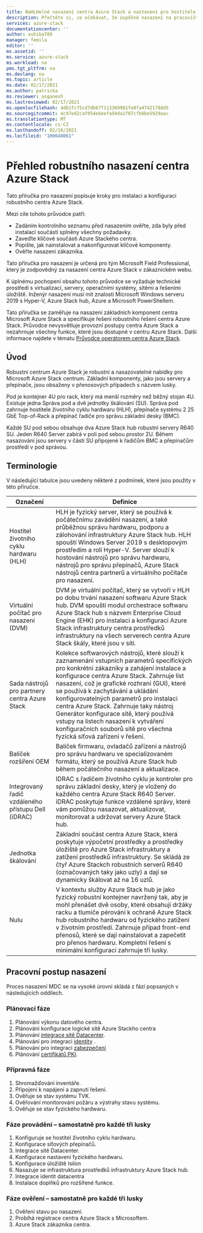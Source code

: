 ```yaml
---
title: NaHLHelné nasazení centra Azure Stack a nastavení pro hostitele životního cyklu Azure Stack centra hardwaru () management server | Microsoft Docs
description: Přečtěte si, co očekávat, že úspěšné nasazení na pracovišti centra Azure Stack je robustní, od plánování po nasazení.
services: azure-stack
documentationcenter: ''
author: ashika789
manager: femila
editor: ''
ms.assetid: ''
ms.service: azure-stack
ms.workload: na
pms.tgt_pltfrm: na
ms.devlang: na
ms.topic: article
ms.date: 02/17/2021
ms.author: patricka
ms.reviewer: asganesh
ms.lastreviewed: 02/17/2021
ms.openlocfilehash: 4d61fc75cd7db67f113369981fe0fa4742178dd5
ms.sourcegitcommit: 4c97ed2caf054ebeefa94da1f07cfb6be5929aac
ms.translationtype: MT
ms.contentlocale: cs-CZ
ms.lasthandoff: 02/18/2021
ms.locfileid: "100648061"
---
```

# <a name="azure-stack-hub-ruggedized-deployment-overview"></a>Přehled robustního nasazení centra Azure Stack

Tato příručka pro nasazení popisuje kroky pro instalaci a konfiguraci robustního centra Azure Stack. 

Mezi cíle tohoto průvodce patří:

- Zadáním kontrolního seznamu před nasazením ověřte, zda byly před instalací součástí splněny všechny požadavky.
- Zaveďte klíčové součásti Azure Stackého centra.
- Popište, jak nainstalovat a nakonfigurovat klíčové komponenty.
- Ověřte nasazení zákazníka.

Tato příručka pro nasazení je určená pro tým Microsoft Field Professional, který je zodpovědný za nasazení centra Azure Stack v zákaznickém webu.

K úplnému pochopení obsahu tohoto průvodce se vyžaduje technické prostředí s virtualizací, servery, operačními systémy, sítěmi a řešeními úložiště. Inženýr nasazení musí mít znalosti Microsoft Windows serveru 2019 s Hyper-V, Azure Stack hub, Azure a Microsoft PowerShellem.

Tato příručka se zaměřuje na nasazení základních komponent centra Microsoft Azure Stack a specifikuje řešení robustního řešení centra Azure Stack. Průvodce nevysvětluje provozní postupy centra Azure Stack a nezahrnuje všechny funkce, které jsou dostupné v centru Azure Stack. Další informace najdete v tématu [Průvodce operátorem centra Azure Stack](../operator/index.yml).

## <a name="introduction"></a>Úvod

Robustní centrum Azure Stack je robustní a nasazovatelné nabídky pro Microsoft Azure Stack centrum. Základní komponenty, jako jsou servery a přepínače, jsou obsaženy v přenosových případech s názvem lusky.

Pod je kontejner 4U pro rack, který má menší rozměry než běžný stojan 4U. Existuje jedna Správa pod a dvě jednotky škálování (SU). Správa pod zahrnuje hostitele životního cyklu hardwaru (HLH), přepínače systému 2 25 GbE Top-of-Rack a přepínač řadiče pro správu základní desky (BMC).

Každé SU pod sebou obsahuje dva Azure Stack hub robustní servery R640 SU. Jeden R640 Server zabírá v poli pod sebou prostor 2U. Během nasazování jsou servery v části SU připojené k řadičům BMC a přepínačům prostředí v pod správou.

## <a name="terminology"></a>Terminologie

V následující tabulce jsou uvedeny některé z podmínek, které jsou použity v této příručce.

|Označení   | Definice |
|-------|------------|
|Hostitel životního cyklu hardwaru (HLH)| HLH je fyzický server, který se používá k počátečnímu zavádění nasazení, a také průběžnou správu hardwaru, podporu a zálohování infrastruktury Azure Stack hub. HLH spouští Windows Server 2019 s desktopovým prostředím a rolí Hyper-V. Server slouží k hostování nástrojů pro správu hardwaru, nástrojů pro správu přepínačů, Azure Stack nástrojů centra partnerů a virtuálního počítače pro nasazení. |
|Virtuální počítač pro nasazení (DVM)|  DVM je virtuální počítač, který se vytvoří v HLH po dobu trvání nasazení softwaru Azure Stack hub. DVM spouští modul orchestrace softwaru Azure Stack hub s názvem Enterprise Cloud Engine (EHK) pro instalaci a konfiguraci Azure Stack infrastruktury centra prostředků infrastruktury na všech serverech centra Azure Stack škály, které jsou v síti.|
|Sada nástrojů pro partnery centra Azure Stack|   Kolekce softwarových nástrojů, které slouží k zaznamenání vstupních parametrů specifických pro konkrétní zákazníky a zahájení instalace a konfigurace centra Azure Stack. Zahrnuje list nasazení, což je grafické rozhraní (GUI), které se používá k zachytávání a ukládání konfigurovatelných parametrů pro instalaci centra Azure Stack. Zahrnuje taky nástroj Generátor konfigurace sítě, který používá vstupy na listech nasazení k vytváření konfiguračních souborů sítě pro všechna fyzická síťová zařízení v řešení.|
|Balíček rozšíření OEM  |Balíček firmwaru, ovladačů zařízení a nástrojů pro správu hardwaru ve specializovaném formátu, který se používá Azure Stack hub během počátečního nasazení a aktualizace.|
|Integrovaný řadič vzdáleného přístupu Dell (iDRAC)|  IDRAC s řadičem životního cyklu je kontroler pro správu základní desky, který je vložený do každého centra Azure Stack R640 Server. iDRAC poskytuje funkce vzdálené správy, které vám pomůžou nasazovat, aktualizovat, monitorovat a udržovat servery Azure Stack hub.|
|Jednotka škálování |Základní součást centra Azure Stack, která poskytuje výpočetní prostředky a prostředky úložiště pro Azure Stack infrastruktury a zatížení prostředků infrastruktury. Se skládá ze čtyř Azure Stackch robustních serverů R640 (označovaných taky jako uzly) a dají se dynamicky škálovat až na 16 uzlů.|
|Nulu    |V kontextu služby Azure Stack hub je jako fyzický robustní kontejner navržený tak, aby je mohl přenášet dvě osoby, které obsahují držáky racku a tlumiče pérování k ochraně Azure Stack hub robustního hardwaru od fyzického zatížení v životním prostředí. Zahrnuje případ front-end přenosů, které se dají nainstalovat a zapečetit pro přenos hardwaru. Kompletní řešení s minimální konfigurací zahrnuje tři lusky.|


## <a name="deployment-workflow"></a>Pracovní postup nasazení

Proces nasazení MDC se na vysoké úrovni skládá z fází popsaných v následujících oddílech.

### <a name="planning-phase"></a>Plánovací fáze
1. Plánování výkonu datového centra.
1. Plánování konfigurace logické sítě Azure Stackho centra
1. Plánování [integrace sítě Datacenter](../operator/azure-stack-network.md).
1. Plánování pro integraci [identity](../operator/azure-stack-identity-overview.md) .
1. Plánování pro integraci [zabezpečení](../operator/azure-stack-security-foundations.md)
1. Plánování [certifikátů PKI](../operator/azure-stack-pki-certs.md).

### <a name="preparation-phase"></a>Přípravná fáze
1. Shromažďování inventáře.
1. Připojení k napájení a zapnutí řešení.
1. Ověřuje se stav systému TVK.
1. Ověřování monitorování požáru a výstrahy stavu systému.
1. Ověřuje se stav fyzického hardwaru.

### <a name="execution-phase--separately-for-each-of-the-three-pods"></a>Fáze provádění – samostatně pro každé tři lusky
1. Konfiguruje se hostitel životního cyklu hardwaru.
1. Konfigurace síťových přepínačů.
1. Integrace sítě Datacenter.
1. Konfigurace nastavení fyzického hardwaru.
1. Konfigurace úložiště Isilon
1. Nasazuje se infrastruktura prostředků infrastruktury Azure Stack hub.
1. Integrace identit datacentra
1. Instalace doplňků pro rozšířené funkce.

### <a name="validation-phase--separately-for-each-of-the-three-pods"></a>Fáze ověření – samostatně pro každé tři lusky
1. Ověření stavu po nasazení.
1. Probíhá registrace centra Azure Stack s Microsoftem.
1. Azure Stack zákazníka centra.
